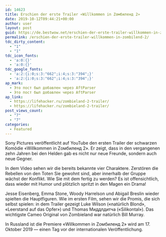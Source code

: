 ```yaml
---
id: 14623
title: Erschien der erste Trailer «Willkommen in Zомбиленд 2»
date: 2019-10-12T09:44:21+00:00
author: user
layout: post
guid: https://de.bestwow.net/erschien-der-erste-trailer-willkommen-in-zombilend-2/
permalink: /erschien-der-erste-trailer-willkommen-in-zombilend-2/
tdc_dirty_content:
  - "1"
  - "1"
tdc_icon_fonts:
  - 'a:0:{}'
  - 'a:0:{}'
tdc_google_fonts:
  - 'a:2:{i:0;s:3:"662";i:4;s:3:"394";}'
  - 'a:2:{i:0;s:3:"662";i:4;s:3:"394";}'
ap_mark:
  - Это пост был добавлен через AftParser
  - Это пост был добавлен через AftParser
ap_link:
  - https://lifehacker.ru/zombieland-2-trailer/
  - https://lifehacker.ru/zombieland-2-trailer/
post_views_count:
  - "7"
  - "7"
categories:
  - Featured
---
```

Sony Pictures veröffentlicht auf YouTube den ersten Trailer der schwarzen Komödie «Willkommen in Zомбиленд 2». Er zeigt, dass in den vergangenen zehn Jahren bei den Helden gab es nicht nur neue Freunde, sondern auch neue Gegner.</p> 

In dem Video sehen wir die bereits bekannte vier Charaktere. Zerstören die Rebellen von den Toten Sie gewohnt sind, aber innerhalb der Gruppe wächst der Konflikt. Wie Sie mit dem fertig zu werden? Es ist offensichtlich, dass wieder mit Humor und plötzlich spritzt in den Magen ein Drama!

Jesse Eisenberg, Emma Stone, Woody Harrelson und Abigail Breslin wieder spielten die Hauptfiguren. Wie im ersten Film, sehen wir die Promis, die sich selbst spielen: in dem Trailer gezeigt Luke Wilson («natürlich Blond», «Leerstand auf das Opfer») und Thomas Миддлдитча («Silikontal»). Das wichtigste Cameo Original von Zombieland war natürlich Bill Murray.

In Russland ist die Premiere «Willkommen in Zомбиленд 2» wird am 17. Oktober 2019 — einen Tag vor der internationalen Veröffentlichung.